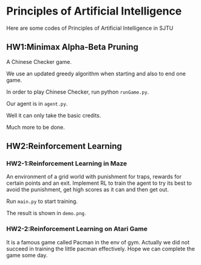 # Principles of Artificial Intelligence
 Here are some codes of Principles of Artificial Intelligence in SJTU

HW1:Minimax Alpha-Beta Pruning
---
A Chinese Checker game.


We use an updated greedy algorithm when starting and also to end one game.


In order to play Chinese Checker, run python `runGame.py`.


Our agent is in `agent.py`.


Well it can only take the basic credits.


Much more to be done.

## HW2:Reinforcement Learning

### HW2-1:Reinforcement Learning in Maze

An environment of a grid world with punishment for traps, rewards for certain points and an exit. Implement RL to train the agent to try its best to avoid the punishment, get high scores as it can and then get out. 

Run ``main.py`` to start training.

The result is shown in ``demo.png``.

### HW2-2:Reinforcement Learning on Atari Game

It is a famous game called Pacman in the env of gym. Actually we did not succeed in training the little pacman effectively. Hope we can complete the game some day.